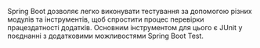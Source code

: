 Spring Boot дозволяє легко виконувати тестування за допомогою різних модулів та інструментів, щоб спростити процес перевірки працездатності додатків. Основним інструментом для цього є JUnit у поєднанні з додатковими можливостями Spring Boot Test.
